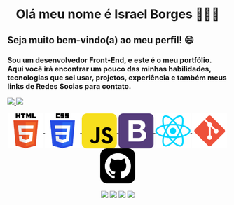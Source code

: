 <h1 align="center">Olá meu nome é Israel Borges 👋👋👋</h1>

<h2>Seja muito bem-vindo(a) ao meu perfil! 😄</h2>

<h3>Sou um desenvolvedor Front-End, e este é o meu portfólio. Aqui você irá encontrar um pouco das minhas habilidades, tecnologias que sei usar, projetos, experiência e também meus links de Redes Socias para contato.</h3>



 <div>
   <a href="https://github.com/raelbmb">
   <img height="180em" src="https://github-readme-stats.vercel.app/api?username=raelbmb&show_icons=true&theme=dracula&include_all_commits=true&count_private=true"/>
   <img height="180em" src="https://github-readme-stats.vercel.app/api/top-langs/?username=raelbmb&layout=compact&langs_count=6&theme=tokyonight"/>
</div>

    
<div align="center" style="display: inline_block"><br>
  <img align="center" alt="HTML" height="80" width="80" src="assets/img/html.svg">
  <img align="center" alt="CSS" height="80" width="80" src="assets/img/css.svg">
  <img align="center" alt="Js" height="80" width="80" src="assets/img/javascript.svg">
  <img align="center" alt="boot" height="80" width="80" src="assets/img/bootstrap.svg">
  <img align="center" alt="react" height="80" width="80" src="assets/img/react.svg">
  <img align="center" alt="git" height="80" width="80" src="assets/img/git.svg">
  <img align="center" alt="github" height="80" width="80" src="assets/img/github.svg"> 
</div>
 
<br>
 
<div align="center"> 
  <a href="https://www.youtube.com/channel/UCSDV9_3p9bKB5rAAN94wV_g" target="_blank"><img src="https://img.shields.io/badge/YouTube-FF0000?style=for-the-badge&logo=youtube&logoColor=white" target="_blank"></a>
  <a href="https://www.instagram.com/raelbmb/" target="_blank"><img src="https://img.shields.io/badge/-Instagram-%23E4405F?style=for-the-badge&logo=instagram&logoColor=white" target="_blank"></a>
 <a href="https://discord.com/channels/raelbmb" target="_blank"><img src="https://img.shields.io/badge/Discord-7289DA?style=for-the-badge&logo=discord&logoColor=white" target="_blank"></a> 
  <a href="https://www.linkedin.com/in/israel-borges-b5ba0a224/" target="_blank"><img src="https://img.shields.io/badge/-LinkedIn-%230077B5?style=for-the-badge&logo=linkedin&logoColor=white" target="_blank"></a>
</div>
